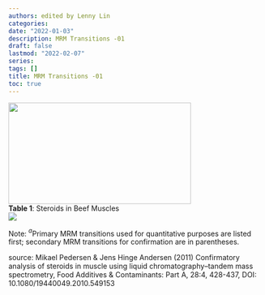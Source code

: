 ```yaml
---
authors: edited by Lenny Lin
categories: 
date: "2022-01-03"
description: MRM Transitions -01
draft: false
lastmod: "2022-02-07"
series: 
tags: []
title: MRM Transitions -01
toc: true
---
```



<img width ="360" height= "200" src = "/docs/images/"/>


<!--more-->


<figcaption><b>Table 1</b>: Steroids in Beef Muscles</figcaption>
<img  src = "/docs/images/Screenshot 2022-02-07 121619.png"/>


Note: $^a$Primary MRM transitions used for quantitative purposes are listed first; secondary MRM transitions for confirmation are in parentheses.

source: Mikael Pedersen & Jens Hinge Andersen (2011) Confirmatory analysis of steroids in muscle using
liquid chromatography–tandem mass spectrometry, Food Additives & Contaminants: Part A, 28:4, 428-437, DOI:
10.1080/19440049.2010.549153
